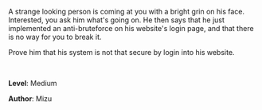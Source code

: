 A strange looking person is coming at you with a bright grin on his face. Interested, you ask him what's going on. He then says that he just implemented an anti-bruteforce on his website's login page, and that there is no way for you to break it.

Prove him that his system is not that secure by login into his website.

<br>

**Level**: Medium

**Author**: Mizu
